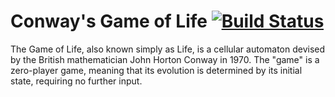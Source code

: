 # Conway's Game of Life [![Build Status](https://travis-ci.org/bennacer860/conway_s_game_of_life.svg?branch=master)](https://travis-ci.org/bennacer860/conway_s_game_of_life)
The Game of Life, also known simply as Life, is a cellular automaton devised by the British mathematician John Horton Conway in 1970. The "game" is a zero-player game, meaning that its evolution is determined by its initial state, requiring no further input.
